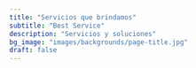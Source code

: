 ```yaml
---
title: "Servicios que brindamos"
subtitle: "Best Service"
description: "Servicios y soluciones"
bg_image: "images/backgrounds/page-title.jpg"
draft: false
---
```

